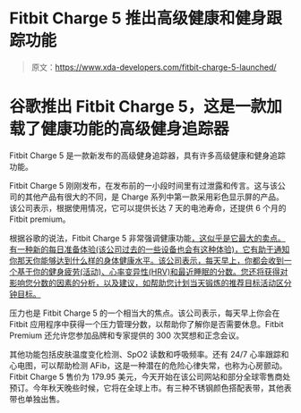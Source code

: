 # Fitbit Charge 5 推出高级健康和健身跟踪功能

> 原文：<https://www.xda-developers.com/fitbit-charge-5-launched/>

# 谷歌推出 Fitbit Charge 5，这是一款加载了健康功能的高级健身追踪器

Fitbit Charge 5 是一款新发布的高级健身追踪器，具有许多高级健康和健身追踪功能。

Fitbit Charge 5 刚刚发布，在发布前的一小段时间里有过泄露和传言。这与该公司的其他产品有很大的不同，是 Charge 系列中第一款采用彩色显示屏的产品。该公司表示，根据使用情况，它可以提供长达 7 天的电池寿命，还提供 6 个月的 Fitbit premium。

根据谷歌的说法，Fitbit Charge 5 非常强调健康功能[，这似乎是它最大的卖点。有一种新的每日准备体验(该公司过去的一些设备也会有这种体验)，它有助于通知你那天你能够达到什么样的身体健康水平。该公司表示，每天早上，你都会收到一个基于你的健身疲劳(活动)、心率变异性(HRV)和最近睡眠的分数。您还将获得对影响您分数的因素的分析，以及建议，如帮助您计划当天锻炼的推荐目标活动区分钟目标。](https://blog.google/products/fitbit/charge-5/)

压力也是 Fitbit Charge 5 的一个相当大的焦点。该公司表示，每天早上你会在 Fitbit 应用程序中获得一个压力管理分数，以帮助你了解你是否需要休息。Fitbit Premium 还允许您参加品牌和专家提供的 300 次冥想和正念会议。

其他功能包括皮肤温度变化检测、SpO2 读数和呼吸频率。还有 24/7 心率跟踪和心电图，可以帮助检测 AFib，这是一种潜在的危险心律失常，也称为心房颤动。Fitbit Charge 5 售价为 179.95 美元，今天开始在该公司网站和部分全球零售商处预订。今年秋天晚些时候，它将在全球上市。有三种不锈钢颜色搭配表带，其他表带也单独出售。